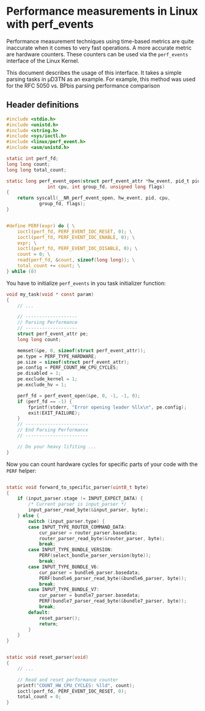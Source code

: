 # Performance measurements in Linux with perf_events

Performance measurement techniques using time-based metrics are quite
inaccurate when it comes to very fast operations. A more accurate metric are
hardware counters. These counters can be used via the `perf_events` interface of
the Linux Kernel.

This document describes the usage of this interface. It takes a simple parsing
tasks in µD3TN as an example. For example, this method was used for the RFC 5050
vs. BPbis parsing performance comparison

## Header definitions

```c
#include <stdio.h>
#include <unistd.h>
#include <string.h>
#include <sys/ioctl.h>
#include <linux/perf_event.h>
#include <asm/unistd.h>

static int perf_fd;
long long count;
long long total_count;

static long perf_event_open(struct perf_event_attr *hw_event, pid_t pid,
               int cpu, int group_fd, unsigned long flags)
{
    return syscall(__NR_perf_event_open, hw_event, pid, cpu,
            group_fd, flags);
}


#define PERF(expr) do { \
    ioctl(perf_fd, PERF_EVENT_IOC_RESET, 0); \
    ioctl(perf_fd, PERF_EVENT_IOC_ENABLE, 0); \
    expr; \
    ioctl(perf_fd, PERF_EVENT_IOC_DISABLE, 0); \
    count = 0; \
    read(perf_fd, &count, sizeof(long long)); \
    total_count += count; \
} while (0)


```

You have to initialize `perf_events` in you task initializer function:

```c
void my_task(void * const param)
{
    // ...

    // -------------------
    // Parsing Performance
    // -------------------
    struct perf_event_attr pe;
    long long count;

    memset(&pe, 0, sizeof(struct perf_event_attr));
    pe.type = PERF_TYPE_HARDWARE;
    pe.size = sizeof(struct perf_event_attr);
    pe.config = PERF_COUNT_HW_CPU_CYCLES;
    pe.disabled = 1;
    pe.exclude_kernel = 1;
    pe.exclude_hv = 1;

    perf_fd = perf_event_open(&pe, 0, -1, -1, 0);
    if (perf_fd == -1) {
        fprintf(stderr, "Error opening leader %llx\n", pe.config);
        exit(EXIT_FAILURE);
    }
    // -----------------------
    // End Parsing Performance
    // -----------------------

    // Do your heavy lifiting ...
}
```

Now you can count hardware cycles for specific parts of your code with the
`PERF` helper:

```c

static void forward_to_specific_parser(uint8_t byte)
{
    if (input_parser.stage != INPUT_EXPECT_DATA) {
        /* Current parser is input_parser */
        input_parser_read_byte(&input_parser, byte);
    } else {
        switch (input_parser.type) {
        case INPUT_TYPE_ROUTER_COMMAND_DATA:
            cur_parser = router_parser.basedata;
            router_parser_read_byte(&router_parser, byte);
            break;
        case INPUT_TYPE_BUNDLE_VERSION:
            PERF(select_bundle_parser_version(byte));
            break;
        case INPUT_TYPE_BUNDLE_V6:
            cur_parser = bundle6_parser.basedata;
            PERF(bundle6_parser_read_byte(&bundle6_parser, byte));
            break;
        case INPUT_TYPE_BUNDLE_V7:
            cur_parser = bundle7_parser.basedata;
            PERF(bundle7_parser_read_byte(&bundle7_parser, byte));
            break;
        default:
            reset_parser();
            return;
        }
    }
}


static void reset_parser(void)
{
    // ...

    // Read and reset performance counter
    printf("COUNT_HW_CPU_CYCLES: %lld", count);
    ioctl(perf_fd, PERF_EVENT_IOC_RESET, 0);
    total_count = 0;
}

```
